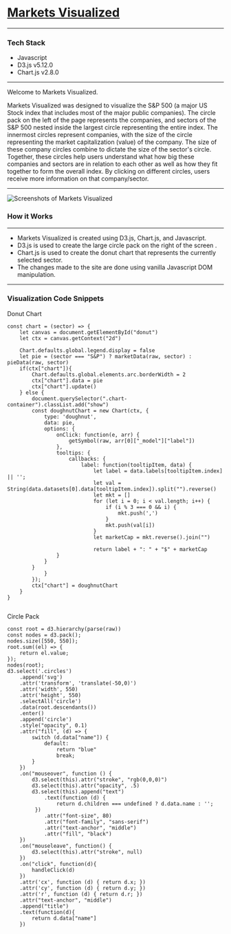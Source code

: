 # [Markets Visualized](https://theo-browne.github.io/Markets-Visualized/)

------

### Tech Stack

* Javascript 
* D3.js v5.12.0
* Chart.js v2.8.0

------

Welcome to Markets Visualized.

Markets Visualized was designed to visualize the S&P 500 (a major US Stock index that includes most of the major public companies). The circle pack on the left of the page represents the companies, and sectors of the S&P 500 nested inside the largest circle representing the entire index. The innermost circles represent companies, with the size of the circle representing the market capitalization (value) of the company. The size of these company circles combine to dictate the size of the sector's circle. Together, these circles help users understand what how big these companies and sectors are in relation to each other as well as how they fit together to form the overall index. By clicking on different circles, users receive more information on that company/sector.


------

![Screenshots of Markets Visualized](https://user-images.githubusercontent.com/47790228/66791171-edea1180-eea7-11e9-8d74-8f2a465e35c2.png)




### How it Works

------

* Markets Visualized is created using D3.js, Chart.js, and Javascript.
* D3.js is used to create the large circle pack on the right of the screen .
* Chart.js is used to create the donut chart that represents the currently selected sector.
* The changes made to the site are done using vanilla Javascript DOM manipulation.

------

### Visualization Code Snippets

Donut Chart 
```
const chart = (sector) => {
    let canvas = document.getElementById("donut")
    let ctx = canvas.getContext("2d")

    Chart.defaults.global.legend.display = false
    let pie = (sector === "S&P") ? marketData(raw, sector) : pieData(raw, sector)
    if(ctx["chart"]){
        Chart.defaults.global.elements.arc.borderWidth = 2
        ctx["chart"].data = pie
        ctx["chart"].update()
    } else {
        document.querySelector(".chart-container").classList.add("show")
        const doughnutChart = new Chart(ctx, {
            type: 'doughnut',
            data: pie,
            options: {
                onClick: function(e, arr) {
                    getSymbol(raw, arr[0]["_model"]["label"])
                },
                tooltips: {
                    callbacks: {
                        label: function(tooltipItem, data) {   
                            let label = data.labels[tooltipItem.index] || '';
                            let val = String(data.datasets[0].data[tooltipItem.index]).split("").reverse()
                            let mkt = []
                            for (let i = 0; i < val.length; i++) {
                                if (i % 3 === 0 && i) {
                                    mkt.push(',')
                                }
                                mkt.push(val[i])
                            }
                            let marketCap = mkt.reverse().join("")

                            return label + ": " + "$" + marketCap
                }
            }
        }
            }
        });
        ctx["chart"] = doughnutChart
    }
}


```
Circle Pack 
```
const root = d3.hierarchy(parse(raw))
const nodes = d3.pack();
nodes.size([550, 550]);
root.sum((el) => {
    return el.value;
});
nodes(root);
d3.select('.circles')
    .append('svg')
    .attr('transform', 'translate(-50,0)')
    .attr('width', 550)
    .attr('height', 550)
    .selectAll('circle')
    .data(root.descendants())
    .enter()
    .append('circle')
    .style("opacity", 0.1)
    .attr("fill", (d) => {
        switch (d.data["name"]) {
            default:
                return "blue"
                break;
        }
    })
    .on("mouseover", function () {
        d3.select(this).attr("stroke", "rgb(0,0,0)")
        d3.select(this).attr("opacity", .5)
        d3.select(this).append("text")
            .text(function (d) {
                return d.children === undefined ? d.data.name : '';
         })
            .attr("font-size", 80)
            .attr("font-family", "sans-serif")
            .attr("text-anchor", "middle")
            .attr("fill", "black")
    })
    .on("mouseleave", function() {
        d3.select(this).attr("stroke", null)
    })
    .on("click", function(d){
        handleClick(d)
    })
    .attr('cx', function (d) { return d.x; })
    .attr('cy', function (d) { return d.y; })
    .attr('r', function (d) { return d.r; })
    .attr("text-anchor", "middle")
    .append("title")
    .text(function(d){
        return d.data["name"]
    })

```
